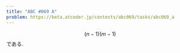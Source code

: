 ```yaml
---
title: "ABC #069 A"
problem: https://beta.atcoder.jp/contests/abc069/tasks/abc069_a
---
```

$$ (n-1)(m-1) $$ である.

